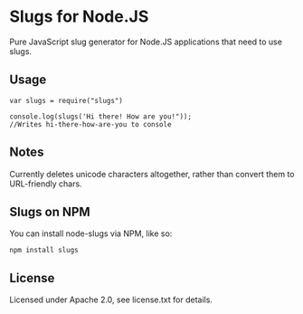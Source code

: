 # Slugs for Node.JS

Pure JavaScript slug generator for Node.JS applications that need to use slugs.

## Usage


    var slugs = require("slugs")
    
    console.log(slugs('Hi there! How are you!"));
    //Writes hi-there-how-are-you to console


## Notes
Currently deletes unicode characters altogether, rather than convert them to URL-friendly chars.

## Slugs on NPM
You can install node-slugs via NPM, like so:

	npm install slugs

## License
Licensed under Apache 2.0, see license.txt for details.
